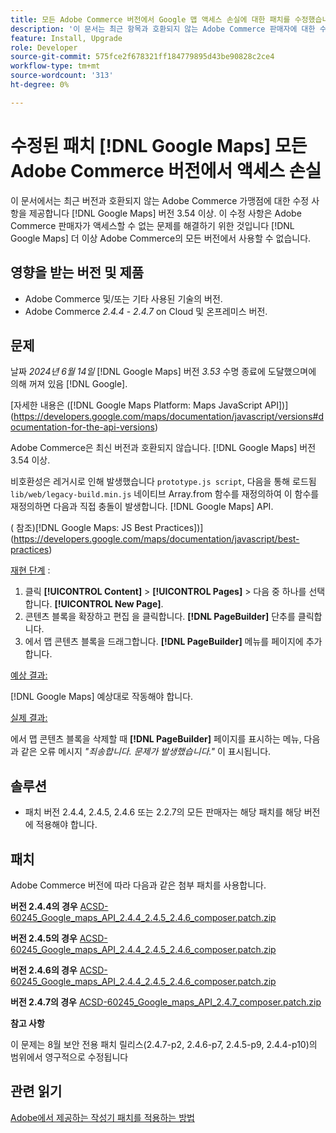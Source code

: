 ```yaml
---
title: 모든 Adobe Commerce 버전에서 Google 맵 액세스 손실에 대한 패치를 수정했습니다.
description: '이 문서는 최근 항목과 호환되지 않는 Adobe Commerce 판매자에 대한 수정 사항을 제공합니다. [!DNL Google Maps] 버전: 3.54+.'
feature: Install, Upgrade
role: Developer
source-git-commit: 575fce2f678321ff184779895d43be90828c2ce4
workflow-type: tm+mt
source-wordcount: '313'
ht-degree: 0%

---
```


# 수정된 패치 [!DNL Google Maps] 모든 Adobe Commerce 버전에서 액세스 손실

이 문서에서는 최근 버전과 호환되지 않는 Adobe Commerce 가맹점에 대한 수정 사항을 제공합니다 [!DNL Google Maps] 버전 3.54 이상. 이 수정 사항은 Adobe Commerce 판매자가 액세스할 수 없는 문제를 해결하기 위한 것입니다 [!DNL Google Maps] 더 이상 Adobe Commerce의 모든 버전에서 사용할 수 없습니다.

## 영향을 받는 버전 및 제품

* Adobe Commerce 및/또는 기타 사용된 기술의 버전.
* Adobe Commerce *2.4.4* - *2.4.7* on Cloud 및 온프레미스 버전.

## 문제

날짜 *2024년 6월 14일* [!DNL Google Maps] 버전 *3.53* 수명 종료에 도달했으며에 의해 꺼져 있음 [!DNL Google].

[자세한 내용은 ([!DNL Google Maps Platform: Maps JavaScript API])] (https://developers.google.com/maps/documentation/javascript/versions#documentation-for-the-api-versions)

Adobe Commerce은 최신 버전과 호환되지 않습니다. [!DNL  Google Maps] 버전 3.54 이상.

비호환성은 레거시로 인해 발생했습니다 `prototype.js script`, 다음을 통해 로드됨 `lib/web/legacy-build.min.js` 네이티브 Array.from 함수를 재정의하여 이 함수를 재정의하면 다음과 직접 충돌이 발생합니다. [!DNL  Google Maps] API.

( 참조)[!DNL Google Maps: JS Best Practices])] (https://developers.google.com/maps/documentation/javascript/best-practices)

<u>재현 단계</u> :

1. 클릭 **[!UICONTROL Content]** > **[!UICONTROL Pages]** > 다음 중 하나를 선택합니다. **[!UICONTROL New Page]**.
1. 콘텐츠 블록을 확장하고 편집 을 클릭합니다. **[!DNL PageBuilder]** 단추를 클릭합니다.
1. 에서 맵 콘텐츠 블록을 드래그합니다. **[!DNL PageBuilder]** 메뉴를 페이지에 추가합니다.

<u>예상 결과:</u>

[!DNL Google Maps] 예상대로 작동해야 합니다.

<u> 실제 결과:</u>

에서 맵 콘텐츠 블록을 삭제할 때 **[!DNL PageBuilder]** 페이지를 표시하는 메뉴, 다음과 같은 오류 메시지 *&quot;죄송합니다. 문제가 발생했습니다.&quot;* 이 표시됩니다.

## 솔루션

* 패치 버전 2.4.4, 2.4.5, 2.4.6 또는 2.2.7의 모든 판매자는 해당 패치를 해당 버전에 적용해야 합니다.

## 패치

Adobe Commerce 버전에 따라 다음과 같은 첨부 패치를 사용합니다.

**버전 2.4.4의 경우**
[ACSD-60245_Google_maps_API_2.4.4_2.4.5_2.4.6_composer.patch.zip](assets/ACSD-60245_Google_maps_API_2.4.4_2.4.5_2.4.6_composer.patch.zip)

**버전 2.4.5의 경우**
[ACSD-60245_Google_maps_API_2.4.4_2.4.5_2.4.6_composer.patch.zip](assets/ACSD-60245_Google_maps_API_2.4.4_2.4.5_2.4.6_composer.patch.zip)

**버전 2.4.6의 경우**
[ACSD-60245_Google_maps_API_2.4.4_2.4.5_2.4.6_composer.patch.zip](assets/ACSD-60245_Google_maps_API_2.4.4_2.4.5_2.4.6_composer.patch.zip)

**버전 2.4.7의 경우**
[ACSD-60245_Google_maps_API_2.4.7_composer.patch.zip](assets/ACSD-60245_Google_maps_API_2.4.7_composer.patch.zip)

**참고 사항**

이 문제는 8월 보안 전용 패치 릴리스(2.4.7-p2, 2.4.6-p7, 2.4.5-p9, 2.4.4-p10)의 범위에서 영구적으로 수정됩니다

## 관련 읽기

[Adobe에서 제공하는 작성기 패치를 적용하는 방법](https://experienceleague.adobe.com/en/docs/commerce-knowledge-base/kb/how-to/how-to-apply-a-composer-patch-provided-by-magento)